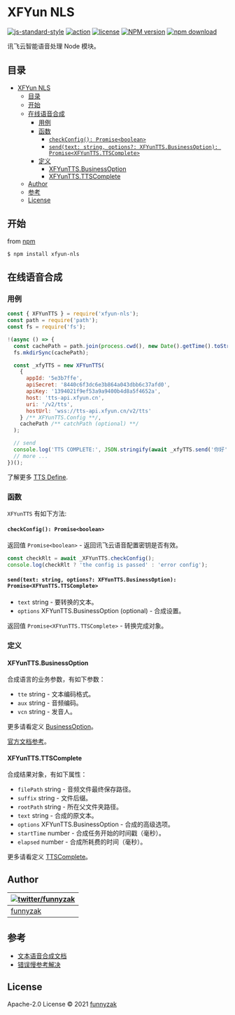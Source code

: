 # XFYun NLS

[![js-standard-style](https://img.shields.io/badge/code_style-standard-brightgreen.svg)](https://github.com/feross/standard)
[![action][ci-image]][ci-url]
[![license][license-image]][repository-url]
[![NPM version][npm-image]][npm-url]
[![npm download][download-image]][download-url]

[ci-image]: https://img.shields.io/github/workflow/status/funnyzak/xfyun-nls/Node.js%20CI
[ci-url]: https://github.com/funnyzak/xfyun-nls/actions
[license-image]: https://img.shields.io/github/license/funnyzak/xfyun-nls.svg?style=flat-square
[repository-url]: https://github.com/funnyzak/xfyun-nls
[npm-image]: https://img.shields.io/npm/v/xfyun-nls.svg?style=flat-square
[npm-url]: https://npmjs.org/package/xfyun-nls
[download-image]: https://img.shields.io/npm/dm/xfyun-nls.svg?style=flat-square
[download-url]: https://npmjs.org/package/xfyun-nls

讯飞云智能语音处理 Node 模块。

## 目录

- [XFYun NLS](#xfyun-nls)
  - [目录](#目录)
  - [开始](#开始)
  - [在线语音合成](#在线语音合成)
    - [用例](#用例)
    - [函数](#函数)
      - [`checkConfig(): Promise<boolean>`](#checkconfig-promiseboolean)
      - [`send(text: string, options?: XFYunTTS.BusinessOption): Promise<XFYunTTS.TTSComplete>`](#sendtext-string-options-xfyunttsbusinessoption-promisexfyunttsttscomplete)
    - [定义](#定义)
      - [XFYunTTS.BusinessOption](#xfyunttsbusinessoption)
      - [XFYunTTS.TTSComplete](#xfyunttsttscomplete)
  - [Author](#author)
  - [参考](#参考)
  - [License](#license)

## 开始

from [npm](https://github.com/npm/npm)

    $ npm install xfyun-nls

## 在线语音合成

### 用例

```js
const { XFYunTTS } = require('xfyun-nls');
const path = require('path');
const fs = require('fs');

!(async () => {
  const cachePath = path.join(process.cwd(), new Date().getTime().toString());
  fs.mkdirSync(cachePath);

  const _xfyTTS = new XFYunTTS(
    {
      appId: '5e3b7ffe',
      apiSecret: '8440c6f3dc6e3b864a043dbb6c37afd0',
      apiKey: '1394021f9ef53a9a9400b4d8a5f4652a',
      host: 'tts-api.xfyun.cn',
      uri: '/v2/tts',
      hostUrl: 'wss://tts-api.xfyun.cn/v2/tts'
    } /** XFYunTTS.Config **/,
    cachePath /** catchPath (optional) **/
  );

  // send
  console.log('TTS COMPLETE:', JSON.stringify(await _xfyTTS.send('你好')));
  // more ...
})();
```

了解更多 [TTS Define](https://github.com/funnyzak/xfyun-nls/blob/master/nls.d.ts).

### 函数

`XFYunTTS` 有如下方法:

#### `checkConfig(): Promise<boolean>`

返回值 `Promise<boolean>` - 返回讯飞云语音配置密钥是否有效。

```js
const checkRlt = await _XFYunTTS.checkConfig();
console.log(checkRlt ? 'the config is passed' : 'error config');
```

#### `send(text: string, options?: XFYunTTS.BusinessOption): Promise<XFYunTTS.TTSComplete>`

- `text` string - 要转换的文本。
- `options` XFYunTTS.BusinessOption (optional) - 合成设置。

返回值 `Promise<XFYunTTS.TTSComplete>` - 转换完成对象。

### 定义

#### XFYunTTS.BusinessOption

合成语言的业务参数，有如下参数：

- `tte` string - 文本编码格式。
- `aux` string - 音频编码。
- `vcn` string - 发音人。

更多请看定义 [BusinessOption](https://github.com/funnyzak/xfyun-nls/blob/master/nls.d.ts)。

[官方文档参考](https://www.xfyun.cn/doc/tts/online_tts/API.html#%E6%8E%A5%E5%8F%A3%E8%A6%81%E6%B1%820)。

#### XFYunTTS.TTSComplete

合成结果对象，有如下属性：

- `filePath` string - 音频文件最终保存路径。
- `suffix` string - 文件后缀。
- `rootPath` string - 所在父文件夹路径。
- `text` string - 合成的原文本。
- `options` XFYunTTS.BusinessOption - 合成的高级选项。
- `startTime` number - 合成任务开始的时间戳（毫秒）。
- `elapsed` number - 合成所耗费的时间（毫秒）。

更多请看定义 [TTSComplete](https://github.com/funnyzak/xfyun-nls/blob/master/nls.d.ts)。

## Author

| [![twitter/funnyzak](https://s.gravatar.com/avatar/c2437e240644b1317a4a356c6d6253ee?s=70)](https://twitter.com/funnyzak 'Follow @funnyzak on Twitter') |
| ------------------------------------------------------------------------------------------------------------------------------------------------------ |
| [funnyzak](https://yycc.me/)                                                                                                                           |

## 参考

- [文本语音合成文档](https://www.xfyun.cn/doc/tts/online_tts/API.html)
- [错误慢参考解决](https://www.xfyun.cn/document/error-code)

## License

Apache-2.0 License © 2021 [funnyzak](https://github.com/funnyzak)
